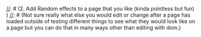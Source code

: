 [//]: # (The main design philosophy of the linux OS is that the person using it already knows what they are doing with a computer. Other operating systems such as MAC or Windows shield the user from the complexities of a computer.)
[//]: # (a VPS is just a cloud based environment equivalent to a a real computer that runs it's own copy of an operating system that allows companies and people to host different applications or web pages without having to buy a physical system that can handle doing it. )

[//]: # (Things I would I would change or find interesting to change)
[//]: # (1. Change background color of webpages to be darker so it's not so bright to look at)
[//]: # (2. Add Random effects to a page that you like (kinda pointless but fun) )
[//]: # (Not sure really what else you would edit or change after a page has loaded outside of testing different things to see what they would look like on a page but you can do that in many ways other than editing with dom.)
